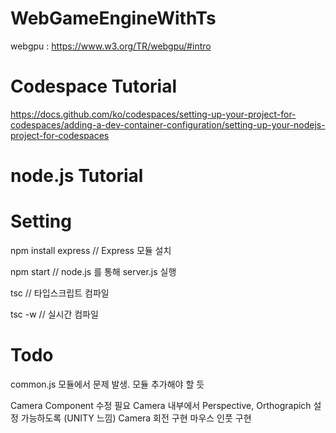 # WebGameEngineWithTs

webgpu : https://www.w3.org/TR/webgpu/#intro

# Codespace Tutorial

https://docs.github.com/ko/codespaces/setting-up-your-project-for-codespaces/adding-a-dev-container-configuration/setting-up-your-nodejs-project-for-codespaces

# node.js Tutorial


# Setting

npm install express // Express 모듈 설치

npm start // node.js 를 통해 server.js 실행

tsc // 타입스크립트 컴파일

tsc -w // 실시간 컴파일

# Todo

common.js 모듈에서 문제 발생. 모듈 추가해야 할 듯

Camera Component 수정 필요
Camera 내부에서 Perspective, Orthograpich 설정 가능하도록 (UNITY 느낌)
Camera 회전 구현
마우스 인풋 구현